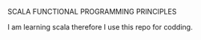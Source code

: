 SCALA FUNCTIONAL PROGRAMMING PRINCIPLES

I am learning scala therefore I use this repo for codding.
